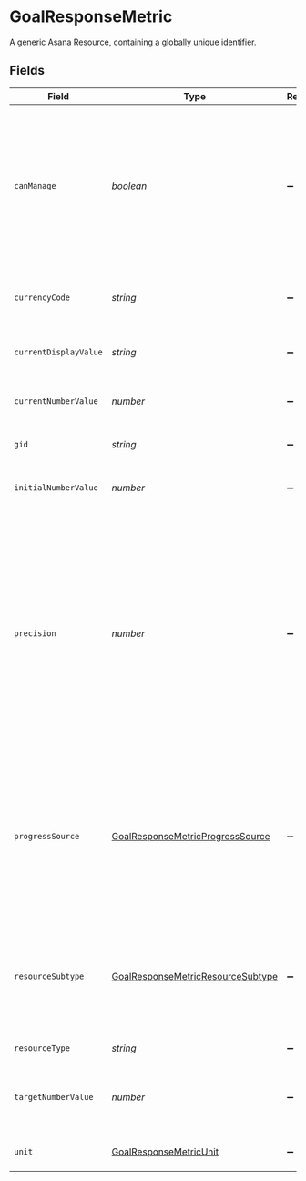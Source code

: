 # GoalResponseMetric

A generic Asana Resource, containing a globally unique identifier.


## Fields

| Field                                                                                                                                                                                                                                                                                                                                                                                                                             | Type                                                                                                                                                                                                                                                                                                                                                                                                                              | Required                                                                                                                                                                                                                                                                                                                                                                                                                          | Description                                                                                                                                                                                                                                                                                                                                                                                                                       | Example                                                                                                                                                                                                                                                                                                                                                                                                                           |
| --------------------------------------------------------------------------------------------------------------------------------------------------------------------------------------------------------------------------------------------------------------------------------------------------------------------------------------------------------------------------------------------------------------------------------- | --------------------------------------------------------------------------------------------------------------------------------------------------------------------------------------------------------------------------------------------------------------------------------------------------------------------------------------------------------------------------------------------------------------------------------- | --------------------------------------------------------------------------------------------------------------------------------------------------------------------------------------------------------------------------------------------------------------------------------------------------------------------------------------------------------------------------------------------------------------------------------- | --------------------------------------------------------------------------------------------------------------------------------------------------------------------------------------------------------------------------------------------------------------------------------------------------------------------------------------------------------------------------------------------------------------------------------- | --------------------------------------------------------------------------------------------------------------------------------------------------------------------------------------------------------------------------------------------------------------------------------------------------------------------------------------------------------------------------------------------------------------------------------- |
| `canManage`                                                                                                                                                                                                                                                                                                                                                                                                                       | *boolean*                                                                                                                                                                                                                                                                                                                                                                                                                         | :heavy_minus_sign:                                                                                                                                                                                                                                                                                                                                                                                                                | *Conditional*. Only relevant for `progress_source` of type `external`. This boolean indicates whether the requester has the ability to update the current value of this metric. This returns `true` if the external metric was created by the requester, `false` otherwise.                                                                                                                                                       | true                                                                                                                                                                                                                                                                                                                                                                                                                              |
| `currencyCode`                                                                                                                                                                                                                                                                                                                                                                                                                    | *string*                                                                                                                                                                                                                                                                                                                                                                                                                          | :heavy_minus_sign:                                                                                                                                                                                                                                                                                                                                                                                                                | ISO 4217 currency code to format this custom field. This will be null if the `unit` is not `currency`.                                                                                                                                                                                                                                                                                                                            | EUR                                                                                                                                                                                                                                                                                                                                                                                                                               |
| `currentDisplayValue`                                                                                                                                                                                                                                                                                                                                                                                                             | *string*                                                                                                                                                                                                                                                                                                                                                                                                                          | :heavy_minus_sign:                                                                                                                                                                                                                                                                                                                                                                                                                | This string is the current value of a goal metric of type string.                                                                                                                                                                                                                                                                                                                                                                 | 8.12                                                                                                                                                                                                                                                                                                                                                                                                                              |
| `currentNumberValue`                                                                                                                                                                                                                                                                                                                                                                                                              | *number*                                                                                                                                                                                                                                                                                                                                                                                                                          | :heavy_minus_sign:                                                                                                                                                                                                                                                                                                                                                                                                                | This number is the current value of a goal metric of type number.                                                                                                                                                                                                                                                                                                                                                                 | 8.12                                                                                                                                                                                                                                                                                                                                                                                                                              |
| `gid`                                                                                                                                                                                                                                                                                                                                                                                                                             | *string*                                                                                                                                                                                                                                                                                                                                                                                                                          | :heavy_minus_sign:                                                                                                                                                                                                                                                                                                                                                                                                                | Globally unique identifier of the resource, as a string.                                                                                                                                                                                                                                                                                                                                                                          | 12345                                                                                                                                                                                                                                                                                                                                                                                                                             |
| `initialNumberValue`                                                                                                                                                                                                                                                                                                                                                                                                              | *number*                                                                                                                                                                                                                                                                                                                                                                                                                          | :heavy_minus_sign:                                                                                                                                                                                                                                                                                                                                                                                                                | This number is the start value of a goal metric of type number.                                                                                                                                                                                                                                                                                                                                                                   | 5.2                                                                                                                                                                                                                                                                                                                                                                                                                               |
| `precision`                                                                                                                                                                                                                                                                                                                                                                                                                       | *number*                                                                                                                                                                                                                                                                                                                                                                                                                          | :heavy_minus_sign:                                                                                                                                                                                                                                                                                                                                                                                                                | *Conditional*. Only relevant for goal metrics of type ‘Number’. This field dictates the number of places after the decimal to round to, i.e. 0 is integer values, 1 rounds to the nearest tenth, and so on. Must be between 0 and 6, inclusive.<br/>For percentage format, this may be unintuitive, as a value of 0.25 has a precision of 0, while a value of 0.251 has a precision of 1. This is due to 0.25 being displayed as 25%. | 2                                                                                                                                                                                                                                                                                                                                                                                                                                 |
| `progressSource`                                                                                                                                                                                                                                                                                                                                                                                                                  | [GoalResponseMetricProgressSource](../../models/shared/goalresponsemetricprogresssource.md)                                                                                                                                                                                                                                                                                                                                       | :heavy_minus_sign:                                                                                                                                                                                                                                                                                                                                                                                                                | This field defines how the progress value of a goal metric is being calculated. A goal's progress can be provided manually by the user, calculated automatically from contributing subgoals or projects, or managed by an integration with an external data source, such as Salesforce.                                                                                                                                           | manual                                                                                                                                                                                                                                                                                                                                                                                                                            |
| `resourceSubtype`                                                                                                                                                                                                                                                                                                                                                                                                                 | [GoalResponseMetricResourceSubtype](../../models/shared/goalresponsemetricresourcesubtype.md)                                                                                                                                                                                                                                                                                                                                     | :heavy_minus_sign:                                                                                                                                                                                                                                                                                                                                                                                                                | The subtype of this resource. Different subtypes retain many of the same fields and behavior, but may render differently in Asana or represent resources with different semantic meaning.                                                                                                                                                                                                                                         | number                                                                                                                                                                                                                                                                                                                                                                                                                            |
| `resourceType`                                                                                                                                                                                                                                                                                                                                                                                                                    | *string*                                                                                                                                                                                                                                                                                                                                                                                                                          | :heavy_minus_sign:                                                                                                                                                                                                                                                                                                                                                                                                                | The base type of this resource.                                                                                                                                                                                                                                                                                                                                                                                                   | task                                                                                                                                                                                                                                                                                                                                                                                                                              |
| `targetNumberValue`                                                                                                                                                                                                                                                                                                                                                                                                               | *number*                                                                                                                                                                                                                                                                                                                                                                                                                          | :heavy_minus_sign:                                                                                                                                                                                                                                                                                                                                                                                                                | This number is the end value of a goal metric of type number. This number cannot equal `initial_number_value`.                                                                                                                                                                                                                                                                                                                    | 10.2                                                                                                                                                                                                                                                                                                                                                                                                                              |
| `unit`                                                                                                                                                                                                                                                                                                                                                                                                                            | [GoalResponseMetricUnit](../../models/shared/goalresponsemetricunit.md)                                                                                                                                                                                                                                                                                                                                                           | :heavy_minus_sign:                                                                                                                                                                                                                                                                                                                                                                                                                | A supported unit of measure for the goal metric, or none.                                                                                                                                                                                                                                                                                                                                                                         |                                                                                                                                                                                                                                                                                                                                                                                                                                   |